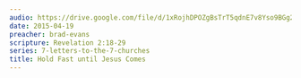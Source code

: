 ```yaml
---
audio: https://drive.google.com/file/d/1xRojhDPOZgBsTrT5qdnE7v8Yso9BGg2M/view
date: 2015-04-19
preacher: brad-evans
scripture: Revelation 2:18-29
series: 7-letters-to-the-7-churches
title: Hold Fast until Jesus Comes
---
```

